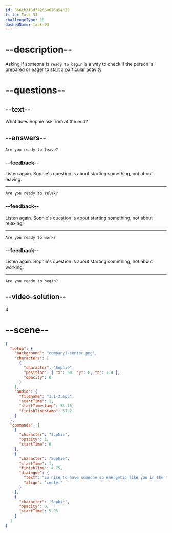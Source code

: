 ```yaml
---
id: 656cb3f8df42660676854d29
title: Task 93
challengeType: 19
dashedName: task-93
---
```


<!--
AUDIO REFERENCE:
Sophie: So nice to have someone so energetic like you in the team. Are you ready to begin?
-->

# --description--

Asking if someone is `ready to begin` is a way to check if the person is prepared or eager to start a particular activity.

# --questions--

## --text--

What does Sophie ask Tom at the end?

## --answers--

`Are you ready to leave?`

### --feedback--

Listen again. Sophie's question is about starting something, not about leaving.

---

`Are you ready to relax?`

### --feedback--

Listen again. Sophie's question is about starting something, not about relaxing.

---

`Are you ready to work?`

### --feedback--

Listen again. Sophie's question is about starting something, not about working.

---

`Are you ready to begin?`

## --video-solution--

4

# --scene--

```json
{
  "setup": {
    "background": "company2-center.png",
    "characters": [
      {
        "character": "Sophie",
        "position": { "x": 50, "y": 0, "z": 1.4 },
        "opacity": 0
      }
    ],
    "audio": {
      "filename": "1.1-2.mp3",
      "startTime": 1,
      "startTimestamp": 53.15,
      "finishTimestamp": 57.2
    }
  },
  "commands": [
    {
      "character": "Sophie",
      "opacity": 1,
      "startTime": 0
    },
    {
      "character": "Sophie",
      "startTime": 1,
      "finishTime": 4.75,
      "dialogue": {
        "text": "So nice to have someone so energetic like you in the team. Are you ready to begin?",
        "align": "center"
      }
    },
    {
      "character": "Sophie",
      "opacity": 0,
      "startTime": 5.25
    }
  ]
}
```
